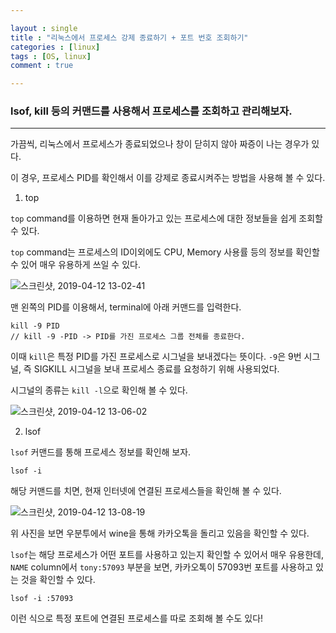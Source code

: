 ```yaml
---

layout : single
title : "리눅스에서 프로세스 강제 종료하기 + 포트 번호 조회하기"
categories : [linux]
tags : [OS, linux]
comment : true

---
```


### lsof, kill 등의 커맨드를 사용해서 프로세스를 조회하고 관리해보자.

---

가끔씩, 리눅스에서 프로세스가 종료되었으나 창이 닫히지 않아 짜증이 나는 경우가 있다.

이 경우, 프로세스 PID를 확인해서 이를 강제로 종료시켜주는 방법을 사용해 볼 수 있다.

1. top

`top` command를 이용하면 현재 돌아가고 있는 프로세스에 대한 정보들을 쉽게 조회할 수 있다.

`top` command는 프로세스의 ID이외에도 CPU, Memory 사용률 등의 정보를 확인할 수 있어 매우 유용하게 쓰일 수 있다.

![스크린샷, 2019-04-12 13-02-41](https://user-images.githubusercontent.com/26838115/56011596-556dab80-5d23-11e9-9e13-1203dbf5b915.png)


맨 왼쪽의 PID를 이용해서, terminal에 아래 커맨드를 입력한다.

```
kill -9 PID
// kill -9 -PID -> PID를 가진 프로세스 그룹 전체를 종료한다.
```

이때 `kill`은 특정 PID를 가진 프로세스로 시그널을 보내겠다는 뜻이다. `-9`은 9번 시그널, 즉 SIGKILL 시그널을 보내 프로세스 종료를 요청하기 위해 사용되었다.

시그널의 종류는 `kill -l`으로 확인해 볼 수 있다.

![스크린샷, 2019-04-12 13-06-02](https://user-images.githubusercontent.com/26838115/56011696-c1501400-5d23-11e9-9ad4-b3331070dfc9.png)

2. lsof

`lsof` 커맨드를 통해 프로세스 정보를 확인해 보자.

```
lsof -i
```

해당 커맨드를 치면, 현재 인터넷에 연결된 프로세스들을 확인해 볼 수 있다.

![스크린샷, 2019-04-12 13-08-19](https://user-images.githubusercontent.com/26838115/56011762-19871600-5d24-11e9-9f9a-1ecd3f3c6034.png)

위 사진을 보면 우분투에서 wine을 통해 카카오톡을 돌리고 있음을 확인할 수 있다.

`lsof`는 해당 프로세스가 어떤 포트를 사용하고 있는지 확인할 수 있어서 매우 유용한데, `NAME` column에서 `tony:57093` 부분을 보면, 카카오톡이 57093번 포트를 사용하고 있는 것을 확인할 수 있다.

```
lsof -i :57093
```

이런 식으로 특정 포트에 연결된 프로세스를 따로 조회해 볼 수도 있다!